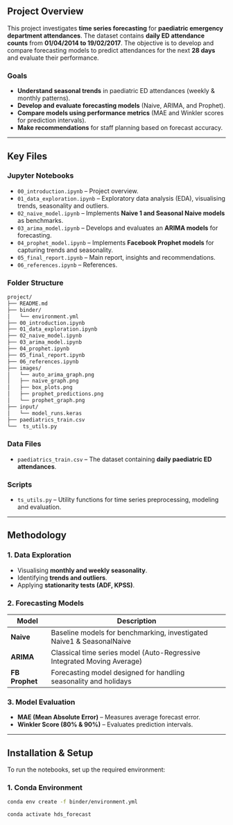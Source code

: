 ## Project Overview

This project investigates **time series forecasting** for **paediatric emergency department attendances**. The dataset contains **daily ED attendance counts** from **01/04/2014 to 19/02/2017**. The objective is to develop and compare forecasting models to predict attendances for the next **28 days** and evaluate their performance.

### **Goals**
- **Understand seasonal trends** in paediatric ED attendances (weekly & monthly patterns).
- **Develop and evaluate forecasting models** (Naive, ARIMA, and Prophet).
- **Compare models using performance metrics** (MAE and Winkler scores for prediction intervals).
- **Make recommendations** for staff planning based on forecast accuracy.

---

## Key Files

### **Jupyter Notebooks**
- `00_introduction.ipynb` – Project overview.
- `01_data_exploration.ipynb` – Exploratory data analysis (EDA), visualising trends, seasonality and outliers.
- `02_naive_model.ipynb` – Implements **Naive 1 and Seasonal Naive models** as benchmarks.
- `03_arima_model.ipynb` – Develops and evaluates an **ARIMA models** for forecasting.
- `04_prophet_model.ipynb` – Implements **Facebook Prophet models** for capturing trends and seasonality.
- `05_final_report.ipynb` – Main report, insights and recommendations.
- `06_references.ipynb` – References.

### **Folder Structure**
```bash
project/
├── README.md
├── binder/
│   └── environment.yml
├── 00_introduction.ipynb
├── 01_data_exploration.ipynb
├── 02_naive_model.ipynb
├── 03_arima_model.ipynb
├── 04_prophet.ipynb
├── 05_final_report.ipynb
├── 06_references.ipynb
├── images/
│   └── auto_arima_graph.png
│   ├── naive_graph.png
│   ├── box_plots.png
│   ├── prophet_predictions.png
│   └── prophet_graph.png
├── input/
│   └── model_runs.keras
├── paediatrics_train.csv
└──  ts_utils.py
```


### **Data Files**
- `paediatrics_train.csv` – The dataset containing **daily paediatric ED attendances**.

### **Scripts**
- `ts_utils.py` – Utility functions for time series preprocessing, modeling and evaluation.

---

## Methodology

### **1. Data Exploration**
- Visualising **monthly and weekly seasonality**.
- Identifying **trends and outliers**.
- Applying **stationarity tests (ADF, KPSS)**.

### **2. Forecasting Models**
| Model | Description |
|-------|------------|
| **Naive** | Baseline models for benchmarking, investigated Naive1 & SeasonalNaive |
| **ARIMA** | Classical time series model (Auto-Regressive Integrated Moving Average) |
| **FB Prophet** | Forecasting model designed for handling seasonality and holidays |

### **3. Model Evaluation**
- **MAE (Mean Absolute Error)** – Measures average forecast error.
- **Winkler Score (80% & 90%)** – Evaluates prediction intervals.

---

## Installation & Setup

To run the notebooks, set up the required environment:

### **1. Conda Environment**
```bash
conda env create -f binder/environment.yml
```
```bash
conda activate hds_forecast
```